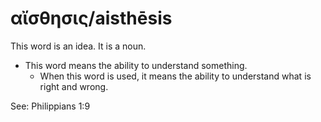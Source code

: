 # αἴσθησις/aisthēsis

This word is an idea. It is a noun.

* This word means the ability to understand something.
    * When this word is used, it means the ability to understand what is right and wrong. 

See: Philippians 1:9
